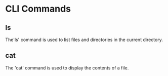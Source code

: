 # CLI Commands 

## ls
The'ls' command is used to list files and directories in the current directory.

## cat
The 'cat' command is used to display the contents of a file.